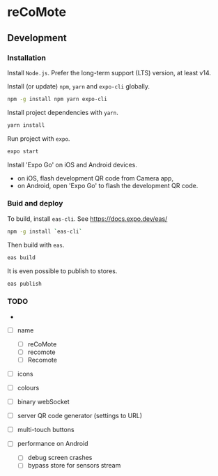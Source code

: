 # reCoMote

## Development

### Installation
Install `Node.js`. Prefer the long-term support (LTS) version, at least v14.

Install (or update) `npm`, `yarn` and `expo-cli` globally.

```sh
npm -g install npm yarn expo-cli
```

Install project dependencies with `yarn`.

```sh
yarn install
```

Run project with `expo`.

```sh
expo start
```

Install 'Expo Go' on iOS and Android devices.

- on iOS, flash development QR code from Camera app,
- on Android, open 'Expo Go' to flash the development QR code.

### Buid and deploy

To build, install `eas-cli`. See <https://docs.expo.dev/eas/>

```sh
npm -g install `eas-cli`
```

Then build with `eas`.

```sh
eas build
```

It is even possible to publish to stores.

```sh
eas publish
```

### TODO

-
- [ ] name
  - [ ] reCoMote
  - [ ] recomote
  - [ ] Recomote
- [ ] icons
- [ ] colours

- [ ] binary webSocket
- [ ] server QR code generator (settings to URL)
- [ ] multi-touch buttons
- [ ] performance on Android
  - [ ] debug screen crashes
  - [ ] bypass store for sensors stream
